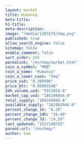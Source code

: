 ```yaml
---
layout: market
title: Humaniq
meta-title: 
h1-title: 
meta-description: 
image: "/media/1383174/hmq.png"
published: true
allow_search_engine: false
sitemap: false
enable_comment: false
sort_order: 245
permalink: "/en/hmq/market.html"
coin_a_symbol: "HMQ"
coin_a_name: "Humaniq"
coin_a_lower_case: "hmq"
price_usd: "0.368906"
price_btc: "0.00003140"
24h_volume_usd: "5915050.0"
market_cap_usd: "184194944.0"
total_supply: "184194944.0"
available_supply: "162862944.0"
percent_change_1h: "8.28"
percent_change_24h: "19.49"
percent_change_7d: "14.59"
last_updated: "1517140755"
parent-url: "/en/hmq/"
author: Sam
---
```


